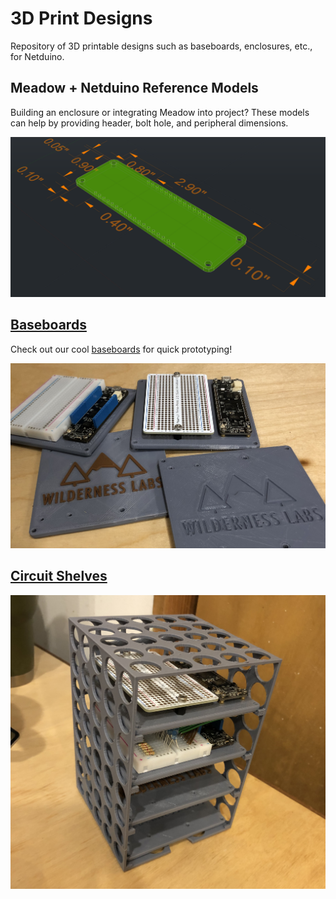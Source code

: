 # 3D Print Designs

Repository of 3D printable designs such as baseboards, enclosures, etc., for Netduino.

## Meadow + Netduino Reference Models

Building an enclosure or integrating Meadow into project? These models can help by providing header, bolt hole, and peripheral dimensions.

![](Meadow/Reference_Models/Meadow_F7_Micro.png)

## [Baseboards](Baseboards/)

Check out our cool [baseboards](Baseboards/) for quick prototyping!

![](Baseboards/Standard_Halfsize_Breadboard/Meadow_Baseboards.jpg)

## [Circuit Shelves](Circuit_Shelves)

![](Circuit_Shelves/Meadow_F7_Micro/Halfsize_Breadboard_Shelves/Meadow_Baseboard_Shelf.jpg)


